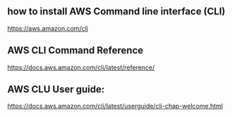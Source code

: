 ## how to install AWS Command line interface (CLI)
https://aws.amazon.com/cli

## AWS CLI Command Reference
https://docs.aws.amazon.com/cli/latest/reference/


## AWS CLU User guide:
https://docs.aws.amazon.com/cli/latest/userguide/cli-chap-welcome.html
